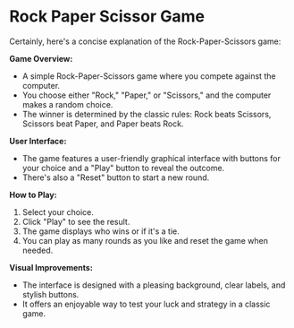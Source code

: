 # Rock Paper Scissor Game
Certainly, here's a concise explanation of the Rock-Paper-Scissors game:

**Game Overview:**
- A simple Rock-Paper-Scissors game where you compete against the computer.
- You choose either "Rock," "Paper," or "Scissors," and the computer makes a random choice.
- The winner is determined by the classic rules: Rock beats Scissors, Scissors beat Paper, and Paper beats Rock.

**User Interface:**
- The game features a user-friendly graphical interface with buttons for your choice and a "Play" button to reveal the outcome.
- There's also a "Reset" button to start a new round.

**How to Play:**
1. Select your choice.
2. Click "Play" to see the result.
3. The game displays who wins or if it's a tie.
4. You can play as many rounds as you like and reset the game when needed.

**Visual Improvements:**
- The interface is designed with a pleasing background, clear labels, and stylish buttons.
- It offers an enjoyable way to test your luck and strategy in a classic game.
